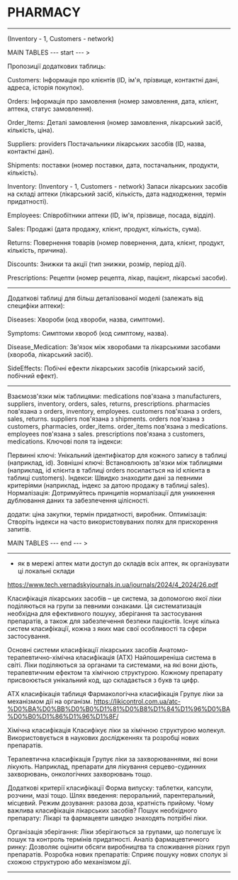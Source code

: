 # PHARMACY

-----------------------------------------------------------
(Inventory - 1, Customers - network)

MAIN TABLES --- start --- >

Пропозиції додаткових таблиць:

Customers: Інформація про клієнтів
    (ID, ім'я, 
    прізвище, 
    контактні дані,
    адреса,
    історія покупок).

Orders: Інформація про замовлення
    (номер замовлення, 
    дата,
    клієнт, 
    аптека, 
    статус замовлення).

Order_Items:
    Деталі замовлення 
    (номер замовлення,
    лікарський засіб, 
    кількість,
     ціна).

Suppliers: providers
    Постачальники лікарських засобів 
    (ID,
    назва, 
    контактні дані).

Shipments:  поставки 
    (номер поставки,
    дата,
    постачальник,
    продукти,
    кількість).

Inventory: (Inventory - 1, Customers - network)
    Запаси лікарських засобів на складі аптеки 
    (лікарський засіб, 
    кількість, 
    дата надходження,
     термін придатності).

Employees:
    Співробітники аптеки 
    (ID, 
    ім'я, 
    прізвище,
    посада,
    відділ).

Sales: 
    Продажі (дата продажу, клієнт, продукт, кількість, сума).

Returns: 
    Повернення товарів (номер повернення, дата, клієнт, продукт, кількість, причина).

Discounts:
    Знижки та акції (тип знижки, розмір, період дії).

Prescriptions:
    Рецепти (номер рецепта, лікар, пацієнт, лікарські засоби).

-------------
Додаткові таблиці для більш деталізованої моделі (залежать від специфіки аптеки):

Diseases: Хвороби 
    (код хвороби, 
    назва, 
    симптоми).

Symptoms: Симптоми хвороб 
    (код симптому,
    назва).

Disease_Medication: Зв'язок між хворобами та лікарськими засобами (хвороба, лікарський засіб).

SideEffects: Побічні ефекти лікарських засобів (лікарський засіб, побічний ефект).

--------------

Взаємозв'язки між таблицями:
medications пов'язана з manufacturers, suppliers, inventory, orders, sales, returns, prescriptions.
pharmacies пов'язана з orders, inventory, employees.
customers пов'язана з orders, sales, returns.
suppliers пов'язана з shipments.
orders пов'язана з customers, pharmacies, order_items.
order_items пов'язана з medications.
employees пов'язана з sales.
prescriptions пов'язана з customers, medications.
Ключові поля та індекси:

Первинні ключі: Унікальний ідентифікатор для кожного запису в таблиці (наприклад, id).
Зовнішні ключі: Встановлюють зв'язки між таблицями (наприклад, id клієнта в таблиці orders посилається на id клієнта в таблиці customers).
Індекси: Швидко знаходити дані за певними критеріями (наприклад, індекс за датою продажу в таблиці sales).
Нормалізація:
Дотримуйтесь принципів нормалізації для уникнення дублювання даних та забезпечення цілісності.

додати: ціна закупки, термін придатності, виробник. 
Оптимізація: Створіть індекси на часто використовуваних полях для прискорення запитів.

MAIN TABLES --- end --- >

---------------------------------------------------------------

- як в мережі аптек мати доступ до складів всіх аптек, як організувати ці локальні склади

https://www.tech.vernadskyjournals.in.ua/journals/2024/4_2024/26.pdf

Класифікація лікарських засобів – це система, за допомогою якої ліки поділяються на групи за певними ознаками.
Ця систематизація необхідна для ефективного пошуку, зберігання та застосування препаратів,
а також для забезпечення безпеки пацієнтів.
Існує кілька систем класифікації, кожна з яких має свої особливості та сфери застосування.

Основні системи класифікації лікарських засобів
Анатомо-терапевтично-хімічна класифікація (АТХ)
Найпоширеніша система в світі.
 Ліки поділяються за органами та системами, на які вони діють,
 терапевтичним ефектом та хімічною структурою.
 Кожному препарату присвоюється унікальний код, що складається з букв та цифр.

АТХ класифікація таблиця
Фармакологічна класифікація
Групує ліки за механізмом дії на організм.
https://likicontrol.com.ua/atc-%D0%BA%D0%BB%D0%B0%D1%81%D0%B8%D1%84%D1%96%D0%BA%D0%B0%D1%86%D1%96%D1%8F/

Хімічна класифікація
    Класифікує ліки за хімічною структурою молекул.
    Використовується в наукових дослідженнях та розробці нових препаратів.

Терапевтична класифікація
    Групує ліки за захворюваннями, які вони лікують.
    Наприклад, препарати для лікування серцево-судинних захворювань, онкологічних захворювань тощо.

Додаткові критерії класифікації
    Форма випуску: таблетки, капсули, розчини, мазі тощо.
    Шлях введення: пероральний, парентеральний, місцевий.
    Режим дозування: разова доза, кратність прийому.
    Чому важлива класифікація лікарських засобів?
    Пошук необхідного препарату: Лікарі та фармацевти швидко знаходять потрібні ліки.

Організація зберігання: Ліки зберігаються за групами, що полегшує їх пошук та контроль термінів придатності.
    Аналіз фармацевтичного ринку: Дозволяє оцінити обсяги виробництва та споживання різних груп препаратів.
    Розробка нових препаратів: Сприяє пошуку нових сполук зі схожою структурою або механізмом дії.

----------------------------
